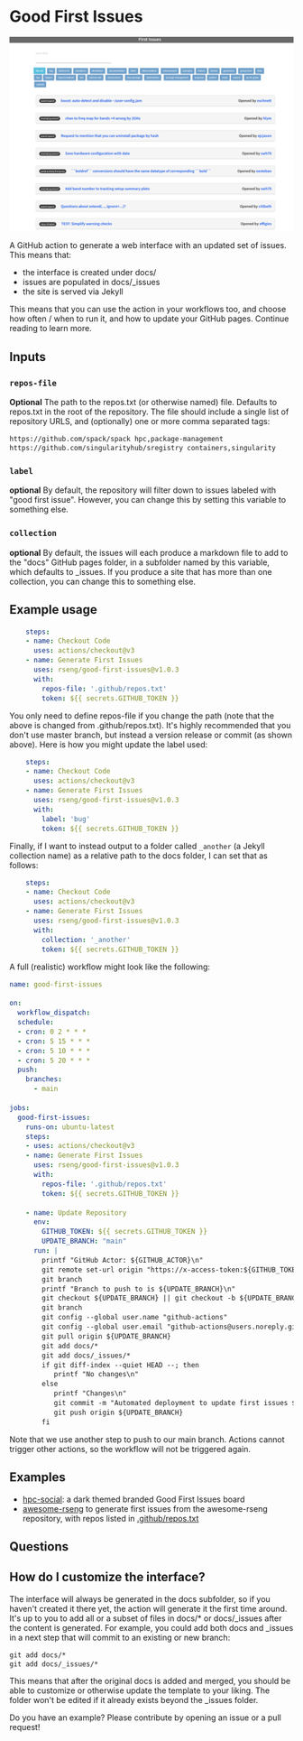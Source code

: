 # Good First Issues

![img/good-first-issues.png](img/good-first-issues.png)

A GitHub action to generate a web interface with an updated set of issues. This means that:

 - the interface is created under docs/
 - issues are populated in docs/_issues
 - the site is served via Jekyll

This means that you can use the action in your workflows too,
and choose how often / when to run it, and how to update your GitHub pages.
Continue reading to learn more.

## Inputs

### `repos-file`

**Optional** The path to the repos.txt (or otherwise named) file. 
Defaults to repos.txt in the root of the repository.
The file should include a single list
of repository URLS, and (optionally) one or more comma separated tags:

```
https://github.com/spack/spack hpc,package-management
https://github.com/singularityhub/sregistry containers,singularity
```

### `label`

**optional** By default, the repository will filter down to issues labeled with "good first issue".
However, you can change this by setting this variable to something else.


### `collection`

**optional** By default, the issues will each produce a markdown file to add to the "docs" GitHub pages folder,
in a subfolder named by this variable, which defaults to _issues. If you produce a site that has more
than one collection, you can change this to something else.


## Example usage

```yaml
    steps:
    - name: Checkout Code
      uses: actions/checkout@v3
    - name: Generate First Issues
      uses: rseng/good-first-issues@v1.0.3
      with:
        repos-file: '.github/repos.txt'
        token: ${{ secrets.GITHUB_TOKEN }}
```

You only need to define repos-file if you change the path (note that the above is changed from .github/repos.txt). It's
highly recommended that you don't use master branch, but instead a version release or commit (as shown above).
Here is how you might update the label used:

```yaml
    steps:
    - name: Checkout Code
      uses: actions/checkout@v3
    - name: Generate First Issues
      uses: rseng/good-first-issues@v1.0.3
      with:
        label: 'bug'
        token: ${{ secrets.GITHUB_TOKEN }}
```

Finally, if I want to instead output to a folder called `_another` (a Jekyll collection name)
as a relative path to the docs folder, I can set that as follows:


```yaml
    steps:
    - name: Checkout Code
      uses: actions/checkout@v3
    - name: Generate First Issues
      uses: rseng/good-first-issues@v1.0.3
      with:
        collection: '_another'
        token: ${{ secrets.GITHUB_TOKEN }}
```

A full (realistic) workflow might look like the following:

```yaml
name: good-first-issues

on:
  workflow_dispatch:
  schedule:
  - cron: 0 2 * * *
  - cron: 5 15 * * *
  - cron: 5 10 * * *
  - cron: 5 20 * * *
  push:
    branches:
      - main

jobs:
  good-first-issues:
    runs-on: ubuntu-latest
    steps:
    - uses: actions/checkout@v3
    - name: Generate First Issues
      uses: rseng/good-first-issues@v1.0.3
      with:
        repos-file: '.github/repos.txt'
        token: ${{ secrets.GITHUB_TOKEN }}

    - name: Update Repository
      env:
        GITHUB_TOKEN: ${{ secrets.GITHUB_TOKEN }}
        UPDATE_BRANCH: "main"
      run: |
        printf "GitHub Actor: ${GITHUB_ACTOR}\n"
        git remote set-url origin "https://x-access-token:${GITHUB_TOKEN}@github.com/${GITHUB_REPOSITORY}.git"
        git branch
        printf "Branch to push to is ${UPDATE_BRANCH}\n"
        git checkout ${UPDATE_BRANCH} || git checkout -b ${UPDATE_BRANCH}
        git branch
        git config --global user.name "github-actions"
        git config --global user.email "github-actions@users.noreply.github.com"
        git pull origin ${UPDATE_BRANCH}
        git add docs/*
        git add docs/_issues/*
        if git diff-index --quiet HEAD --; then
           printf "No changes\n"
        else
           printf "Changes\n"
           git commit -m "Automated deployment to update first issues $(date '+%Y-%m-%d')"
           git push origin ${UPDATE_BRANCH}
        fi
```

Note that we use another step to push to our main branch. Actions cannot trigger other actions, so the
workflow will not be triggered again.

## Examples

 - [hpc-social](https://github.com/hpc-social/good-first-issues): a dark themed branded Good First Issues board
 - [awesome-rseng](https://github.com/rseng/awesome-rseng/blob/master/.github/workflows/generate-first-issues.yml) to generate first issues from the awesome-rseng repository, with repos listed in [.github/repos.txt](https://github.com/rseng/awesome-rseng/blob/master/.github/repos.txt)

## Questions

## How do I customize the interface?

The interface will always be generated in the docs subfolder, so
if you haven't created it there yet, the action will generate
it the first time around. It's up to you to add all or a subset of
files in docs/* or docs/_issues after the content is generated.
For example, you could add both docs and _issues
in a next step that will commit to an existing or new branch:

```
git add docs/*
git add docs/_issues/*
```

This means that after the original docs is added and merged,
you should be able to customize or otherwise update the template
to your liking. The folder won't be edited if it already exists
beyond the _issues folder.

Do you have an example? Please contribute by opening an issue or a pull request!
